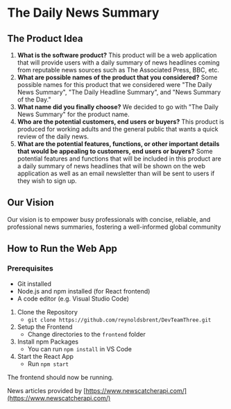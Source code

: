 # The Daily News Summary

## The Product Idea
1. **What is the software product?** This product will be a web application that will provide users with a daily summary of news headlines coming from reputable news sources such as The Associated Press, BBC, etc.
2. **What are possible names of the product that you considered?** Some possible names for this product that we considered were "The Daily News Summary", "The Daily Headline Summary", and "News Summary of the Day."
3. **What name did you finally choose?** We decided to go with "The Daily News Summary" for the product name.
4. **Who are the potential customers, end users or buyers?** This product is produced for working adults and the general public that wants a quick review of the daily news.
5. **What are the potential features, functions, or other important details that would be appealing to customers, end users or buyers?** Some potential features and functions that will be included in this product are a daily summary of news headlines that will be shown on the web application as well as an email newsletter than will be sent to users if they wish to sign up.

## Our Vision
Our vision is to empower busy professionals with concise, reliable, and professional news summaries, fostering a well-informed global community

## How to Run the Web App
### Prerequisites
- Git installed
- Node.js and npm installed (for React frontend)
- A code editor (e.g. Visual Studio Code)

1. Clone the Repository
    - `git clone https://github.com/reynoldsbrent/DevTeamThree.git`
2. Setup the Frontend
    - Change directories to the `frontend` folder
3. Install npm Packages
    - You can run `npm install` in VS Code
4. Start the React App
    - Run `npm start`

The frontend should now be running.


News articles provided by [https://www.newscatcherapi.com/](https://www.newscatcherapi.com/)
